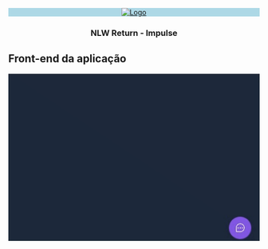 <p align="center" style="background-color: lightblue">
  <a href="https://rocketseat.com.br">
    <img src="https://s3-sa-east-1.amazonaws.com/rocketseat-cdn/rocketseat_logo_roxa.png" alt="Logo">
  </a>

  <h3 align="center">NLW Return - Impulse</h3>
</p>

## Front-end da aplicação
<img src="https://github.com/liara987/feedback-widget/blob/master/widget-feedback-working.gif" />
